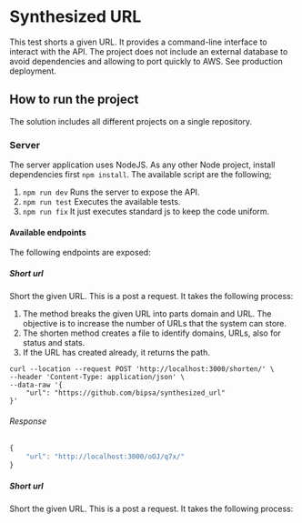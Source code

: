 # Synthesized URL
This test shorts a given URL. It provides a command-line interface to interact with the API. The project does not include an external database to avoid dependencies and allowing to port quickly to AWS. See production deployment. 

## How to run the project
The solution includes all different projects on a single repository.

### Server
The server application uses NodeJS. As any other Node project, install dependencies first `npm install`. The available script are the following;
1. `npm run dev` Runs the server to expose the API.
2. `npm run test` Executes the available tests.
3. `npm run fix` It just executes standard js to keep the code uniform.

#### Available endpoints
The following endpoints are exposed:

##### Short url
Short the given URL. This is a post a request. It takes the following process:
1. The method breaks the given URL into parts domain and  URL. The objective is to increase the number of URLs that the system can store.
2. The shorten method creates a file to identify domains, URLs, also for status and stats.
3. If the URL has created already, it returns the path.

```shell
curl --location --request POST 'http://localhost:3000/shorten/' \
--header 'Content-Type: application/json' \
--data-raw '{
    "url": "https://github.com/bipsa/synthesized_url"
}'
```
###### Response
```js
{
    "url": "http://localhost:3000/oOJ/q7x/"
}
```


##### Short url
Short the given URL. This is a post a request. It takes the following process:
